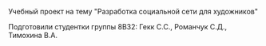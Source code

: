 Учебный проект на тему "Разработка социальной сети для художников"

Подготовили студентки группы 8В32: Гекк С.С., Романчук С.Д., Тимохина В.А.
